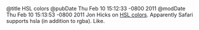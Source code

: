 @title HSL colors
@pubDate Thu Feb 10 15:12:33 -0800 2011
@modDate Thu Feb 10 15:13:53 -0800 2011
Jon Hicks on <a href="http://hicksdesign.co.uk/journal/hue-saturation-lightness">HSL colors</a>. Apparently Safari supports hsla (in addition to rgba). Like.
